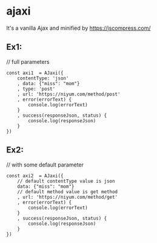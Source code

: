 # ajaxi
It's a vanilla Ajax and minified by https://jscompress.com/

## Ex1: 
// full parameters
```
const axi1	= AJaxi({
	contentType: 'json'
	, data: {"miss": "mom"}
	, type: 'post'
	, url: 'https://niyum.com/method/post'
	, error(errorText) {
		console.log(errorText)
	}
	, success(responseJson, status) {
		console.log(responseJson)
	}
})
```

## Ex2:
// with some default parameter
```
const axi2	= AJaxi({
	// default contentType value is json
	data: {"miss": "mom"}
	// default method value is get method
	, url: 'https://niyum.com/method/get'
	, error(errorText) {
		console.log(errorText)
	}
	, success(responseJson, status) {
		console.log(responseJson)
	}
})
```
